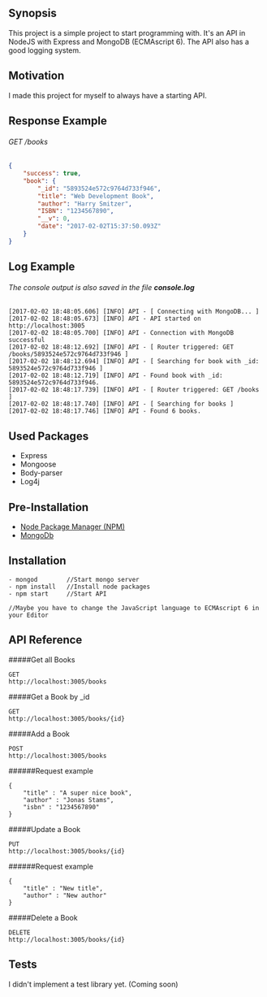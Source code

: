 ## Synopsis

This project is a simple project to start programming with. It's an API in NodeJS with Express and MongoDB (ECMAscript 6). The API also has a good logging system.


## Motivation

I made this project for myself to always have a starting API.

## Response Example
###### GET /books
```json
{
    "success": true,
    "book": {
        "_id": "5893524e572c9764d733f946",
        "title": "Web Development Book",
        "author": "Harry Smitzer",
        "ISBN": "1234567890",
        "__v": 0,
        "date": "2017-02-02T15:37:50.093Z"
    }
}
```
## Log Example
###### The console output is also saved in the file **console.log**
```
[2017-02-02 18:48:05.606] [INFO] API - [ Connecting with MongoDB... ]
[2017-02-02 18:48:05.673] [INFO] API - API started on http://localhost:3005
[2017-02-02 18:48:05.700] [INFO] API - Connection with MongoDB successful
[2017-02-02 18:48:12.692] [INFO] API - [ Router triggered: GET /books/5893524e572c9764d733f946 ]
[2017-02-02 18:48:12.694] [INFO] API - [ Searching for book with _id: 5893524e572c9764d733f946 ]
[2017-02-02 18:48:12.719] [INFO] API - Found book with _id: 5893524e572c9764d733f946.
[2017-02-02 18:48:17.739] [INFO] API - [ Router triggered: GET /books ]
[2017-02-02 18:48:17.740] [INFO] API - [ Searching for books ]
[2017-02-02 18:48:17.746] [INFO] API - Found 6 books.
```


## Used Packages

- Express
- Mongoose
- Body-parser
- Log4j

## Pre-Installation

- [Node Package Manager (NPM)](https://www.npmjs.com/package/npm)
- [MongoDb](https://www.mongodb.com/download-center#community)

## Installation

```
- mongod        //Start mongo server
- npm install   //Install node packages
- npm start     //Start API

//Maybe you have to change the JavaScript language to ECMAscript 6 in your Editor
```

## API Reference


#####Get all Books
```
GET
http://localhost:3005/books
```
#####Get a Book by _id
```
GET
http://localhost:3005/books/{id}
```
#####Add a Book
```
POST
http://localhost:3005/books
```
######Request example
```
{
    "title" : "A super nice book",
    "author" : "Jonas Stams",
    "isbn" : "1234567890"
}
```
#####Update a Book
```
PUT
http://localhost:3005/books/{id}
```
######Request example
```
{
    "title" : "New title",
    "author" : "New author"
}
```
#####Delete a Book
```
DELETE
http://localhost:3005/books/{id}
```

## Tests

I didn't implement a test library yet. (Coming soon)

